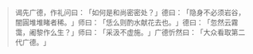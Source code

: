 
> 谒先广德，作礼问曰：​「如何是和尚密密处？​」德曰：​「隐身不必须岩谷，闇圓堆堆睹者稀。​」师曰：​「恁么则酌水献花去也。​」德曰：​「忽然云霧霭，阇黎作么生？​」师曰：​「采汲不虚施。​」广德忻然曰：​「大众看取第二代广德。​」

